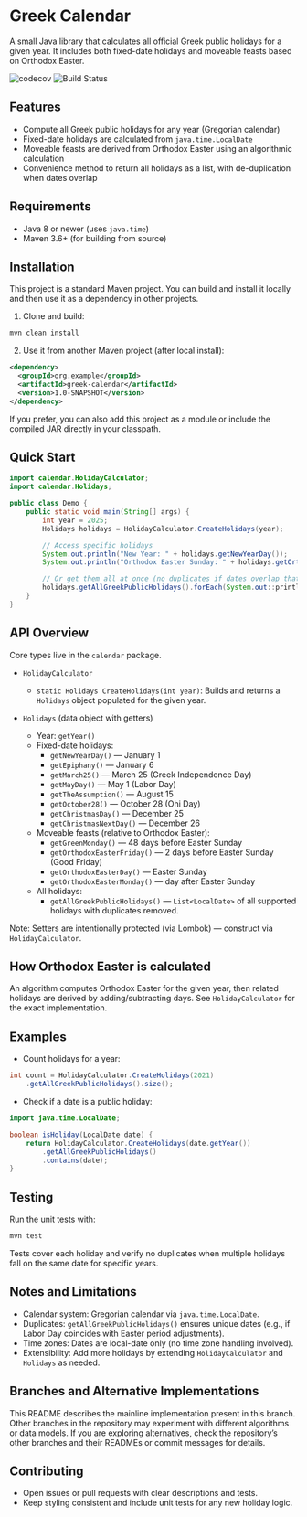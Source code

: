 # Greek Calendar

A small Java library that calculates all official Greek public holidays for a given year. It includes both fixed-date holidays and moveable feasts based on Orthodox Easter.

![codecov](https://codecov.io/gh/GeorgeTsianakas/greek-calendar/branch/master/graph/badge.svg)
![Build Status](https://travis-ci.org/GeorgeTsianakas/greek-calendar.png)

## Features
- Compute all Greek public holidays for any year (Gregorian calendar)
- Fixed-date holidays are calculated from `java.time.LocalDate`
- Moveable feasts are derived from Orthodox Easter using an algorithmic calculation
- Convenience method to return all holidays as a list, with de-duplication when dates overlap

## Requirements
- Java 8 or newer (uses `java.time`)
- Maven 3.6+ (for building from source)

## Installation
This project is a standard Maven project. You can build and install it locally and then use it as a dependency in other projects.

1) Clone and build:
```bash
mvn clean install
```

2) Use it from another Maven project (after local install):
```xml
<dependency>
  <groupId>org.example</groupId>
  <artifactId>greek-calendar</artifactId>
  <version>1.0-SNAPSHOT</version>
</dependency>
```

If you prefer, you can also add this project as a module or include the compiled JAR directly in your classpath.

## Quick Start
```java
import calendar.HolidayCalculator;
import calendar.Holidays;

public class Demo {
    public static void main(String[] args) {
        int year = 2025;
        Holidays holidays = HolidayCalculator.CreateHolidays(year);

        // Access specific holidays
        System.out.println("New Year: " + holidays.getNewYearDay());
        System.out.println("Orthodox Easter Sunday: " + holidays.getOrthodoxEasterDay());

        // Or get them all at once (no duplicates if dates overlap that year)
        holidays.getAllGreekPublicHolidays().forEach(System.out::println);
    }
}
```

## API Overview
Core types live in the `calendar` package.

- `HolidayCalculator`
  - `static Holidays CreateHolidays(int year)`: Builds and returns a `Holidays` object populated for the given year.

- `Holidays` (data object with getters)
  - Year: `getYear()`
  - Fixed-date holidays:
    - `getNewYearDay()` — January 1
    - `getEpiphany()` — January 6
    - `getMarch25()` — March 25 (Greek Independence Day)
    - `getMayDay()` — May 1 (Labor Day)
    - `getTheAssumption()` — August 15
    - `getOctober28()` — October 28 (Ohi Day)
    - `getChristmasDay()` — December 25
    - `getChristmasNextDay()` — December 26
  - Moveable feasts (relative to Orthodox Easter):
    - `getGreenMonday()` — 48 days before Easter Sunday
    - `getOrthodoxEasterFriday()` — 2 days before Easter Sunday (Good Friday)
    - `getOrthodoxEasterDay()` — Easter Sunday
    - `getOrthodoxEasterMonday()` — day after Easter Sunday
  - All holidays:
    - `getAllGreekPublicHolidays()` — `List<LocalDate>` of all supported holidays with duplicates removed.

Note: Setters are intentionally protected (via Lombok) — construct via `HolidayCalculator`.

## How Orthodox Easter is calculated
An algorithm computes Orthodox Easter for the given year, then related holidays are derived by adding/subtracting days. See `HolidayCalculator` for the exact implementation.

## Examples
- Count holidays for a year:
```java
int count = HolidayCalculator.CreateHolidays(2021)
    .getAllGreekPublicHolidays().size();
```

- Check if a date is a public holiday:
```java
import java.time.LocalDate;

boolean isHoliday(LocalDate date) {
    return HolidayCalculator.CreateHolidays(date.getYear())
        .getAllGreekPublicHolidays()
        .contains(date);
}
```

## Testing
Run the unit tests with:
```bash
mvn test
```
Tests cover each holiday and verify no duplicates when multiple holidays fall on the same date for specific years.

## Notes and Limitations
- Calendar system: Gregorian calendar via `java.time.LocalDate`.
- Duplicates: `getAllGreekPublicHolidays()` ensures unique dates (e.g., if Labor Day coincides with Easter period adjustments).
- Time zones: Dates are local-date only (no time zone handling involved).
- Extensibility: Add more holidays by extending `HolidayCalculator` and `Holidays` as needed.

## Branches and Alternative Implementations
This README describes the mainline implementation present in this branch. Other branches in the repository may experiment with different algorithms or data models. If you are exploring alternatives, check the repository’s other branches and their READMEs or commit messages for details.

## Contributing
- Open issues or pull requests with clear descriptions and tests.
- Keep styling consistent and include unit tests for any new holiday logic.
